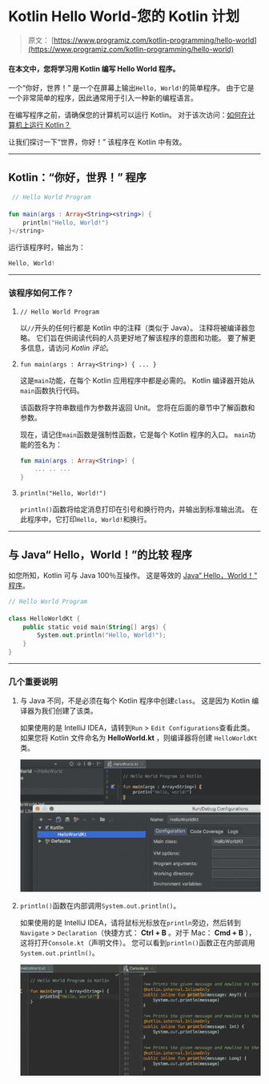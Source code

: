 # Kotlin Hello World-您的 Kotlin 计划

> 原文： [https://www.programiz.com/kotlin-programming/hello-world](https://www.programiz.com/kotlin-programming/hello-world)

#### 在本文中，您将学习用 Kotlin 编写 Hello World 程序。

一个“你好，世界！” 是一个在屏幕上输出`Hello, World!`的简单程序。 由于它是一个非常简单的程序，因此通常用于引入一种新的编程语言。

在编写程序之前，请确保您的计算机可以运行 Kotlin。 对于该次访问：[如何在计算机上运行 Kotlin？](/kotlin#run-kotlin)

让我们探讨一下“世界，你好！” 该程序在 Kotlin 中有效。

* * *

## Kotlin：“你好，世界！” 程序

```kt
 // Hello World Program

fun main(args : Array<String><string>) {
    println("Hello, World!")
}</string>
```

运行该程序时，输出为：

```kt
Hello, World!

```

* * *

### 该程序如何工作？

1.  `// Hello World Program`

    以`//`开头的任何行都是 Kotlin 中的注释（类似于 Java）。 注释将被编译器忽略。 它们旨在供阅读代码的人员更好地了解该程序的意图和功能。 要了解更多信息，请访问 *Kotlin 评论*。
2.  `fun main(args : Array<String>) { ... }`

    这是`main`功能，在每个 Kotlin 应用程序中都是必需的。 Kotlin 编译器开始从`main`函数执行代码。

    该函数将字符串数组作为参数并返回 Unit。 您将在后面的章节中了解函数和参数。

    现在，请记住`main`函数是强制性函数，它是每个 Kotlin 程序的入口。 `main`功能的签名为：

    ```kt
    fun main(args : Array<String>) {
        ... .. ...
    }
    ```

3.  `println("Hello, World!")`

    `println()`函数将给定消息打印在引号和换行符内，并输出到标准输出流。 在此程序中，它打印`Hello, World!`和换行。

* * *

## 与 Java“ Hello，World！”的比较 程序

如您所知，Kotlin 可与 Java 100％互操作。 这是等效的 [Java“ Hello，World！” 程序](/java-programming/hello-world "Java Hello World")。

```kt
// Hello World Program

class HelloWorldKt {
    public static void main(String[] args) {
        System.out.println("Hello, World!"); 
    }
}
```

* * *

### 几个重要说明

1.  与 Java 不同，不是必须在每个 Kotlin 程序中创建`class`。 这是因为 Kotlin 编译器为我们创建了该类。

    如果使用的是 IntelliJ IDEA，请转到`Run` > `Edit Configurations`查看此类。 如果您将 Kotlin 文件命名为 **HelloWorld.kt** ，则编译器将创建 `HelloWorldKt` 类。

    ![Kotlin compiler creates class automatically](img/000b1127dc181ed9170e7e7c01d30c3c.png)
2.  `println()`函数在内部调用`System.out.println()`。

    如果使用的是 IntelliJ IDEA，请将鼠标光标放在`println`旁边，然后转到`Navigate` > `Declaration`（快捷方式： **Ctrl + B** 。对于 Mac： **Cmd + B** ），这将打开`Console.kt`（声明文件）。 您可以看到`println()`函数正在内部调用`System.out.println()`。

    ![console.kt declaration file in Kotlin](img/1b625c92f5ac093c8f5598f52c44067a.png)